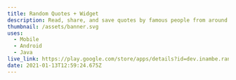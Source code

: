 ```yaml
---
title: Random Quotes + Widget
description: Read, share, and save quotes by famous people from around the world
thumbnail: /assets/banner.svg
uses:
  - Mobile
  - Android
  - Java
live_link: https://play.google.com/store/apps/details?id=dev.inambe.randomquotes
date: 2021-01-13T12:59:24.675Z
---
```

